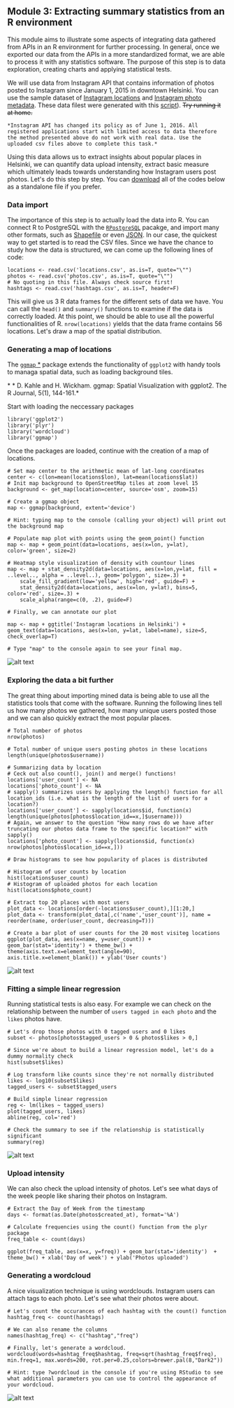 ## Module 3: Extracting summary statistics from an R environment

This module aims to illustrate some aspects of integrating data gathered from APIs in an R environment for further processing.
In general, once we exported our data from the APIs in a more standardized format, we are able to process it with any statistics software. The purpose of this step is to
data exploration, creating charts and applying statistical tests.

We will use data from Instagram API that contains information of photos posted to Instagram since January 1, 2015 in downtown Helsinki. You can use the sample dataset of
[Instagram locations](../examples/locations.csv) and [Instagram photo metadata](../examples/photos.csv). These data filest were generated with this [script](../examples/insta.py)). ~~Try running it at home.~~ 

```
*Instagram API has changed its policy as of June 1, 2016. All registered applications start with limited access to data therefore the method presented above do not work with real data. Use the uploaded csv files above to complete this task.* 
```

Using this data allows us to extract insights about popular places in Helsinki, we can quantify data upload intensity, extract basic measure which ultimately leads towards understanding how Instagram users post photos.
Let's do this step by step. You can [download](module_3.R) all of the codes below as a standalone file if you prefer.

### Data import

The importance of this step is to actually load the data into R. You can connect R to PostgreSQL with the [`RPostgreSQL`](http://www.r-bloggers.com/r-and-postgresql-using-rpostgresql-and-sqldf/) pacakge, and import many other formats, such as [Shapefile](http://www.r-bloggers.com/shapefiles-in-r/)
or even [JSON](http://www.tutorialspoint.com/r/r_json_files.htm). In our case, the quickest way to get started is to read the CSV files.
Since we have the chance to study how the data is structured, we can come up the following lines of code:


```Rscript
locations <- read.csv('locations.csv', as.is=T, quote="\"")
photos <- read.csv('photos.csv', as.is=T, quote="\"")
# No quoting in this file. Always check source first!
hashtags <- read.csv('hashtags.csv', as.is=T, header=F)
```

This will give us 3 R data frames for the different sets of data we have. You can call the `head()` and `summary()` functions to examine if the data is correctly loaded. At this point, we should be able to
use all the powerful functionalities of R. `nrow(locations)` yields that the data frame contains 56 locations. Let's draw a map of the spatial distribution.

### Generating a map of locations

The [`ggmap` *](https://journal.r-project.org/archive/2013-1/kahle-wickham.pdf) package extends the functionality of `ggplot2` with handy tools to managa spatial data, such as loading background tiles.

\* * D. Kahle and H. Wickham. ggmap: Spatial Visualization with ggplot2. The R Journal, 5(1), 144-161.*

Start with loading the neccessary packages
```Rscript
library('ggplot2')
library('plyr')
library('wordcloud')
library('ggmap')
```

Once the packages are loaded, continue with the creation of a map of locations.

```Rscript
# Set map center to the arithmetic mean of lat-long coordinates
center <- c(lon=mean(locations$lon), lat=mean(locations$lat))
# Init map background to OpenStreetMap tiles at zoom level 15
background <- get_map(location=center, source='osm', zoom=15)

# Create a ggmap object
map <- ggmap(background, extent='device') 

# Hint: typing map to the console (calling your object) will print out the background map

# Populate map plot with points using the geom_point() function
map <- map + geom_point(data=locations, aes(x=lon, y=lat), color='green', size=2)

# Heatmap style visualization of density with countour lines
map <- map + stat_density2d(data=locations, aes(x=lon,y=lat, fill = ..level.., alpha = ..level..), geom='polygon', size=.3) + 
    scale_fill_gradient(low='yellow', high='red', guide=F) +
    stat_density2d(data=locations, aes(x=lon, y=lat), bins=5, color='red', size=.3) + 
    scale_alpha(range=c(0, .2), guide=F)

# Finally, we can annotate our plot

map <- map + ggtitle('Instagram locations in Helsinki') + geom_text(data=locations, aes(x=lon, y=lat, label=name), size=5, check_overlap=T)

# Type "map" to the console again to see your final map.
```
![alt text](../examples/images/instagramlocations.png "Map of Instagram locations")

### Exploring the data a bit further

The great thing about importing mined data is being able to use all the statistics tools that come with the software. Running the following lines tell us how many photos we gathered,
how many unique users posted those and we can also quickly extract the most popular places.

```Rscript
# Total number of photos
nrow(photos)

# Total number of unique users posting photos in these locations
length(unique(photos$username))

# Summarizing data by location
# Ceck out also count(), join() and merge() functions!
locations['user_count'] <- NA
locations['photo_count'] <- NA
# sapply() summarizes users by applying the length() function for all location_ids (i.e. what is the length of the list of users for a location?)
locations['user_count'] <- sapply(locations$id, function(x) length(unique(photos[photos$location_id==x,]$username)))
# Again, we answer to the question "How many rows do we have after truncating our photos data frame to the specific location?" with sapply()
locations['photo_count'] <- sapply(locations$id, function(x) nrow(photos[photos$location_id==x,]))

# Draw histograms to see how popularity of places is distributed

# Histogram of user counts by location
hist(locations$user_count)
# Histogram of uploaded photos for each location
hist(locations$photo_count)

# Extract top 20 places with most users
plot_data <- locations[order(-locations$user_count),][1:20,]
plot_data <- transform(plot_data[,c('name','user_count')], name = reorder(name, order(user_count, decreasing=T)))

# Create a bar plot of user counts for the 20 most visiteg locations
ggplot(plot_data, aes(x=name, y=user_count)) + geom_bar(stat='identity') + theme_bw() + theme(axis.text.x=element_text(angle=90), axis.title.x=element_blank()) + ylab('User counts')
```

![alt text](../examples/images/top_places.png "Top 20 places by user counts in downtown Helsinki")

### Fitting a simple linear regression

Running statistical tests is also easy. For example we can check on the relationship between the number of `users tagged in each photo` and the `likes` photos have.

```Rscript
# Let's drop those photos with 0 tagged users and 0 likes
subset <- photos[photos$tagged_users > 0 & photos$likes > 0,]

# Since we're about to build a linear regression model, let's do a dummy normality check
hist(subset$likes)

# Log transform like counts since they're not normally distributed
likes <- log10(subset$likes)
tagged_users <- subset$tagged_users

# Build simple linear regression
reg <- lm(likes ~ tagged_users)
plot(tagged_users, likes)
abline(reg, col='red')

# Check the summary to see if the relationship is statistically significant
summary(reg)
```
![alt text](../examples/images/regression.png "Linear regression model")

### Upload intensity

We can also check the upload intensity of photos. Let's see what days of the week people like sharing their photos on Instagram.

```Rscript
# Extract the Day of Week from the timestamp
days <- format(as.Date(photos$created_at), format='%A')

# Calculate frequencies using the count() function from the plyr package
freq_table <- count(days)

ggplot(freq_table, aes(x=x, y=freq)) + geom_bar(stat='identity')  + theme_bw() + xlab('Day of week') + ylab('Photos uploaded') 
```
### Generating a wordcloud

A nice visualization technique is using wordclouds. Instagram users can attach tags to each photo. Let's see what their photos were about.

```Rscript
# Let's count the occurances of each hashtag with the count() function
hashtag_freq <- count(hashtags)

# We can also rename the columns
names(hashtag_freq) <- c("hashtag","freq")

# Finally, let's generate a wordcloud. 
wordcloud(words=hashtag_freq$hashtag, freq=sqrt(hashtag_freq$freq), min.freq=1, max.words=200, rot.per=0.25,colors=brewer.pal(8,"Dark2"))

# Hint: type ?wordcloud in the console if you're using RStudio to see what additional parameters you can use to control the appearance of your wordcloud.
```
![alt text](../examples/images/wordcloud_helsinki.png "Wordcloud of hashtags")
